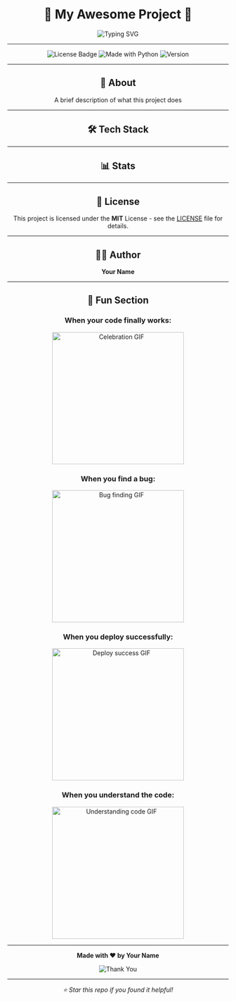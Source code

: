 <div align="center">

# 🌟 My Awesome Project 🌟

<p align="center">
  <img src="https://readme-typing-svg.herokuapp.com?font=Fira+Code&size=32&duration=2800&pause=2000&color=A855F7&center=true&vCenter=true&width=940&lines=My+Awesome+Project;A+brief+description+of+what+this+project+does;Built+with+❤️+by+Your+Name" alt="Typing SVG" />
</p>

---
<p align="center">
  <img src="https://img.shields.io/badge/License-MIT-blue.svg?style=for-the-badge&logo=license&logoColor=white" alt="License Badge"/>
  <img src="https://img.shields.io/badge/Made%20with-Python-3776AB?style=for-the-badge&logo=python&logoColor=white" alt="Made with Python"/>
  <img src="https://img.shields.io/badge/Version-1.0.0-green?style=for-the-badge&logo=version&logoColor=white" alt="Version"/>
</p>
<p align="center">
</p>

---

## 📖 About

A brief description of what this project does

---

## 🛠️ Tech Stack

---

## 📊 Stats

---

## 📄 License

This project is licensed under the **MIT** License - see the [LICENSE](LICENSE) file for details.

---

## 👨‍💻 Author

**Your Name**

---
## 🎉 Fun Section

<div align="center">

### When your code finally works:
<img src="https://media.giphy.com/media/S9oNGC1E42VT2/giphy.gif" width="300" alt="Celebration GIF"/>

### When you find a bug:
<img src="https://media.giphy.com/media/13d2jHlSlxklVe/giphy.gif" width="300" alt="Bug finding GIF"/>

### When you deploy successfully:
<img src="https://media.giphy.com/media/l0MYt5jPR6QX5pnqM/giphy.gif" width="300" alt="Deploy success GIF"/>

### When you understand the code:
<img src="https://media.giphy.com/media/3o7TKz9bX9v9Kz7ZmM/giphy.gif" width="300" alt="Understanding code GIF"/>

</div>

---

<div align="center">

**Made with ❤️ by Your Name**

<img src="https://img.shields.io/badge/Thank%20You-🙏-blue?style=for-the-badge" alt="Thank You"/>

---

*⭐ Star this repo if you found it helpful!*

</div>